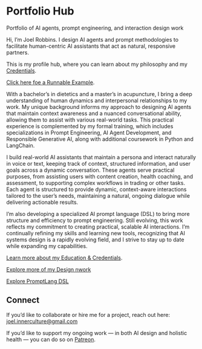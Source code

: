 # Portfolio Hub
Portfolio of AI agents, prompt engineering, and interaction design work

​Hi, I’m Joel Robbins. I design AI agents and prompt methodologies to facilitate human-centric AI assistants that act as natural, responsive partners.

This is my profile hub, where you can learn about my philosophy and my [Credentials](Certifications.md). 

[Click here foe a Runnable Example](https://github.com/JoelRobbinsAI/Design_Work/blob/main/WWHW_Framework.md).  

With a bachelor’s in dietetics and a master’s in acupuncture, I bring a deep understanding of human dynamics and interpersonal relationships to my work. My unique background informs my approach to designing AI agents that maintain context awareness and a nuanced conversational ability, allowing them to assist with various real-world tasks. This practical experience is complemented by my formal training, which includes specializations in Prompt Engineering, AI Agent Development, and Responsible Generative AI, along with additional coursework in Python and LangChain.

I build real-world AI assistants that maintain a persona and interact naturally in voice or text, keeping track of context, structured information, and user goals across a dynamic conversation. These agents serve practical purposes, from assisting users with content creation, health coaching, and assessment, to supporting complex workflows in trading or other tasks. Each agent is structured to provide dynamic, context-aware interactions tailored to the user’s needs, maintaining a natural, ongoing dialogue while delivering actionable results.

I’m also developing a specialized AI prompt language (DSL) to bring more structure and efficiency to prompt engineering. Still evolving, this work reflects my commitment to creating practical, scalable AI interactions. I’m continually refining my skills and learning new tools, recognizing that AI systems design is a rapidly evolving field, and I strive to stay up to date while expanding my capabilities.

[Learn more about my Education & Credentials](Certifications.md).  

[Explore more of my Design nwork ](https://github.com/JoelRobbinsAI/Design_Work.git)

[Explore PromptLang DSL](https://github.com/JoelRobbinsAI/PromptLang.git)

## Connect  

If you’d like to collaborate or hire me for a project, reach out here:  
joel.innerculture@gmail.com  

If you’d like to support my ongoing work — in both AI design and holistic health — you can do so on [Patreon](https://patreon.com/InnerCulture).
